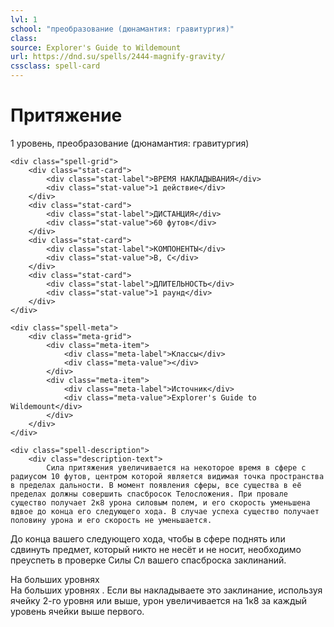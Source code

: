 ```yaml
---
lvl: 1
school: "преобразование (дюнамантия: гравитургия)"
class: 
source: Explorer's Guide to Wildemount
url: https://dnd.su/spells/2444-magnify-gravity/
cssclass: spell-card
---
```


<div class="spell-container">
    <div class="spell-header">
        <h1 class="spell-name">Притяжение</h1>
        <div class="spell-level">1 уровень, преобразование (дюнамантия: гравитургия)</div>
    </div>
    
    <div class="spell-grid">
        <div class="stat-card">
            <div class="stat-label">ВРЕМЯ НАКЛАДЫВАНИЯ</div>
            <div class="stat-value">1 действие</div>
        </div>
        <div class="stat-card">
            <div class="stat-label">ДИСТАНЦИЯ</div>
            <div class="stat-value">60 футов</div>
        </div>
        <div class="stat-card">
            <div class="stat-label">КОМПОНЕНТЫ</div>
            <div class="stat-value">В, С</div>
        </div>
        <div class="stat-card">
            <div class="stat-label">ДЛИТЕЛЬНОСТЬ</div>
            <div class="stat-value">1 раунд</div>
        </div>
    </div>
    
    <div class="spell-meta">
        <div class="meta-grid">
            <div class="meta-item">
                <div class="meta-label">Классы</div>
                <div class="meta-value"></div>
            </div>
            <div class="meta-item">
                <div class="meta-label">Источник</div>
                <div class="meta-value">Explorer's Guide to Wildemount</div>
            </div>
        </div>
    </div>
    
    <div class="spell-description">
        <div class="description-text">
            Сила притяжения увеличивается на некоторое время в сфере с радиусом 10 футов, центром которой является видимая точка пространства в пределах дальности. В момент появления сферы, все существа в её пределах должны совершить спасбросок Телосложения. При провале существо получает 2к8 урона силовым полем, и его скорость уменьшена вдвое до конца его следующего хода. В случае успеха существо получает половину урона и его скорость не уменьшается.
До конца вашего следующего хода, чтобы в сфере поднять или сдвинуть предмет, который никто не несёт и не носит, необходимо преуспеть в проверке Силы Сл вашего спасброска заклинаний.
        </div>
        <div class="higher-levels">
            <div class="higher-levels-title">На больших уровнях</div>
            <div class="higher-levels-text">
                На больших уровнях . Если вы накладываете это заклинание, используя ячейку 2-го уровня или выше, урон увеличивается на 1к8 за каждый уровень ячейки выше первого.
            </div>
        </div>
    </div>
</div>
